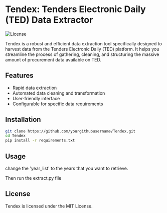 # Tendex: Tenders Electronic Daily (TED) Data Extractor 

![License](https://img.shields.io/badge/license-MIT-green)

Tendex is a robust and efficient data extraction tool specifically designed to harvest data from the Tenders Electronic Daily (TED) platform. It helps you streamline the process of gathering, cleaning, and structuring the massive amount of procurement data available on TED.

## Features

- Rapid data extraction
- Automated data cleaning and transformation
- User-friendly interface
- Configurable for specific data requirements

## Installation

```bash
git clone https://github.com/yourgithubusername/Tendex.git
cd Tendex
pip install -r requirements.txt
```

## Usage
change the 'year_list' to the years that you want to retrieve.

Then run the extract.py file

## License
Tendex is licensed under the MIT License.
